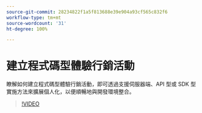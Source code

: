 ```yaml
---
source-git-commit: 28234822f1a5f813688e39e904a93cf565c832f6
workflow-type: tm+mt
source-wordcount: '31'
ht-degree: 100%

---
```

# 建立程式碼型體驗行銷活動

瞭解如何建立程式碼型體驗行銷活動，即可透過支援伺服器端、API 型或 SDK 型實施方法來擴展個人化，以便順暢地與開發環境整合。

>[!VIDEO](https://video.tv.adobe.com/v/3449464/?learn=on&captions=chi_hant)
